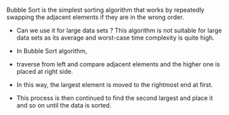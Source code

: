 Bubble Sort is the simplest sorting algorithm that works by repeatedly swapping the adjacent elements if they are in the wrong order. 

-  Can we use it for large data sets ?
This algorithm is not suitable for large data sets as its average and worst-case time complexity is quite high.


- In Bubble Sort algorithm, 
- traverse from left and compare adjacent elements and the higher one is placed at right side. 
- In this way, the largest element is moved to the rightmost end at first. 
- This process is then continued to find the second largest and place it and so on until the data is sorted.



